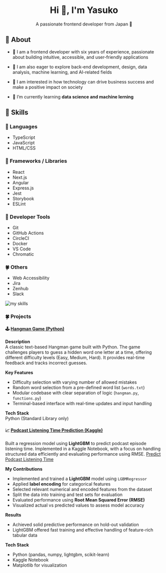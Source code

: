 <h1 align="center">Hi 👋, I'm Yasuko</h1>
<p align="center">A passionate frontend developer from Japan 🌸 </p>


<h2 align="left">🌷 About</h2>

- 🌱 I am a frontend developer with six years of experience, passionate about building intuitive, accessible, and
user-friendly applications

- 🌱 I am also eager to explore back-end development, design, data
analysis, machine learning, and AI-related fields
- 🌱 I am interested in how
technology can drive business success and make a positive impact on society
- 🌱 I’m currently learning **data science and machine lerning**

<h2 align="left">🌷 Skills</h2>

<h3>🌼 Languages</h3>

- TypeScript
- JavaScript
- HTML/CSS

<h3>🌻 Frameworks / Libraries</h3>
  
- React
- Next.js
- Angular
- Express.js
- Jest
- Storybook
- ESLint

<h3>🌹 Developer Tools</h3>
  
- Git
- GitHub Actions
- CircleCI
- Docker
- VS Code
- Chromatic

<h3> 🍀 Others</h3>

- Web Accessibility
- Jira
- Zenhub
- Slack

<img alt="my skills" src="https://skillicons.dev/icons?theme=dark&perline=7&i=react,next,ts,js,html,css,sass,express,nodejs,angular" />

<!-- <p align="left">  <a href="https://reactjs.org/" target="_blank" rel="noreferrer"> <img src="https://raw.githubusercontent.com/devicons/devicon/master/icons/react/react-original-wordmark.svg" alt="react" width="40" height="40"/> </a> <a href="https://nextjs.org/" target="_blank" rel="noreferrer"> <img src="https://cdn.worldvectorlogo.com/logos/nextjs-2.svg" alt="nextjs" width="40" height="40"/> </a> <a href="https://www.typescriptlang.org/" target="_blank" rel="noreferrer"> <img src="https://raw.githubusercontent.com/devicons/devicon/master/icons/typescript/typescript-original.svg" alt="typescript" width="40" height="40"/> </a>  <a href="https://developer.mozilla.org/en-US/docs/Web/JavaScript" target="_blank" rel="noreferrer"> <img src="https://raw.githubusercontent.com/devicons/devicon/master/icons/javascript/javascript-original.svg" alt="javascript" width="40" height="40"/> </a> <a href="https://nodejs.org" target="_blank" rel="noreferrer"> <img src="https://raw.githubusercontent.com/devicons/devicon/master/icons/nodejs/nodejs-original-wordmark.svg" alt="nodejs" width="40" height="40"/> </a><a href="https://www.w3schools.com/css/" target="_blank" rel="noreferrer"> <img src="https://raw.githubusercontent.com/devicons/devicon/master/icons/css3/css3-original-wordmark.svg" alt="css3" width="40" height="40"/> </a> <a href="https://www.w3.org/html/" target="_blank" rel="noreferrer"> <img src="https://raw.githubusercontent.com/devicons/devicon/master/icons/html5/html5-original-wordmark.svg" alt="html5" width="40" height="40"/> </a> <a href="https://sass-lang.com" target="_blank" rel="noreferrer"> <img src="https://raw.githubusercontent.com/devicons/devicon/master/icons/sass/sass-original.svg" alt="sass" width="40" height="40"/> </a> <a href="https://angular.io" target="_blank" rel="noreferrer"> <img src="https://angular.io/assets/images/logos/angular/angular.svg" alt="angular" width="40" height="40"/> </a>  </p> -->

<h3> 🍀 Projects</h3>

#### 🕹️ [Hangman Game (Python)](https://github.com/ysksms/HangmanGameProject)


**Description**  
A classic text-based Hangman game built with Python. The game challenges players to guess a hidden word one letter at a time, offering different difficulty levels (Easy, Medium, Hard). It provides real-time feedback and tracks incorrect guesses.

**Key Features**
- Difficulty selection with varying number of allowed mistakes  
- Random word selection from a pre-defined word list (`words.txt`)  
- Modular codebase with clear separation of logic (`hangman.py`, `functions.py`)  
- Terminal-based interface with real-time updates and input handling  

**Tech Stack**  
Python (Standard Library only)

#### 📈 [Podcast Listening Time Prediction (Kaggle)](https://github.com/ysksms/Podcast_Listening_Time_Prediction)

Built a regression model using **LightGBM** to predict podcast episode listening time. Implemented in a Kaggle Notebook, with a focus on handling structured data efficiently and evaluating performance using RMSE.
[Predict Podcast Listening Time](https://www.kaggle.com/competitions/playground-series-s5e4)

**My Contributions**
- Implemented and trained a **LightGBM** model using `LGBMRegressor`
- Applied **label encoding** for categorical features
- Selected relevant numerical and encoded features from the dataset
- Split the data into training and test sets for evaluation
- Evaluated performance using **Root Mean Squared Error (RMSE)**
- Visualized actual vs predicted values to assess model accuracy

**Results**
- Achieved solid predictive performance on hold-out validation  
- LightGBM offered fast training and effective handling of feature-rich tabular data

**Tech Stack**
- Python (pandas, numpy, lightgbm, scikit-learn)  
- Kaggle Notebook  
- Matplotlib for visualization
